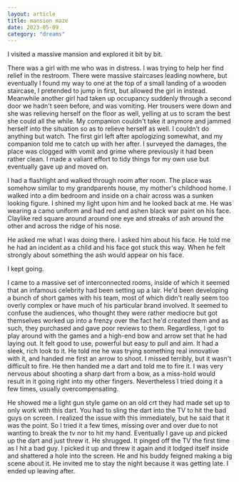 ```yaml
---
layout: article
title: mansion maze
date: 2023-05-09
category: "dreams"
---
```


I visited a massive mansion and explored it bit by bit.

There was a girl with me who was in distress. I was trying to help her find relief in the restroom. There were massive staircases leading nowhere, but eventually I found my way to one at the top of a small landing of a wooden staircase, I pretended to jump in first, but allowed the girl in instead. Meanwhile another girl had taken up occupancy suddenly through a second door we hadn't seen before, and was vomiting. Her trousers were down and she was relieving herself on the floor as well, yelling at us to scram the best she could all the while. My companion couldn't take it anymore and jammed herself into the situation so as to relieve herself as well. I couldn't do anything but watch. The first girl left after apologizing somewhat, and my companion told me to catch up with her after. I surveyed the damages, the place was clogged with vomit and grime where previously it had been rather clean. I made a valiant effort to tidy things for my own use but eventually gave up and moved on.

I had a flashlight and walked through room after room. The place was somehow similar to my grandparents house, my mother's childhood home. 
I walked into a dim bedroom and inside on a chair across was a sunken looking figure. I shined my light upon him and he looked back at me. He was wearing a camo uniform and had red and ashen black war paint on his face. Claylike red square around around one eye and streaks of ash around the other and across the ridge of his nose.

He asked me what I was doing there. I asked him about his face. He told me he had an incident as a child and his face got stuck this way. When he felt strongly about something the ash would appear on his face.

I kept going.

I came to a massive set of interconnected rooms, inside of which it seemed that an infamous celebrity had been setting up a lair. He'd been developing a bunch of short games with his team, most of which didn't really seem too overly complex or have much of his particular brand involved. It seemed to confuse the audiences, who thought they were rather mediocre but got themselves worked up into a frenzy over the fact he'd created them and as such, they purchased and gave poor reviews to them. 
Regardless, I got to play around with the games and a high-end bow and arrow set that he had laying out. It felt good to use, powerful but easy to pull and aim. It had a sleek, rich look to it.
He told me he was trying something real innovative with it, and handed me first an arrow to shoot. I missed terribly, but it wasn't difficult to fire. He then handed me a dart and told me to fire it. I was very nervous about shooting a sharp dart from a bow, as a miss-hold would result in it going right into my other fingers. Nevertheless I tried doing it a few times, usually overcompensating. 

He showed me a light gun style game on an old crt they had made set up to only work with this dart. You had to sling the dart into the TV to hit the bad guys on screen. I realized the issue with this immediately, but he said that it was the point. So I tried it a few times, missing over and over due to not wanting to break the tv nor to hit my hand. Eventually I gave up and picked up the dart and just threw it. He shrugged. It pinged off the TV the first time as I hit a bad guy. I picked it up and threw it again and it lodged itself inside and shattered a hole into the screen. He and his buddy feigned making a big scene about it. He invited me to stay the night because it was getting late.
I ended up leaving after.
